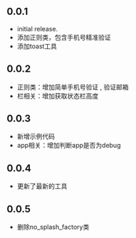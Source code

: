 ## 0.0.1
* initial release.
* 添加正则类，包含手机号精准验证
* 添加toast工具

## 0.0.2
* 正则类：增加简单手机号验证 , 验证邮箱
* 栏相关：增加获取状态栏高度

## 0.0.3
* 新增示例代码
* app相关：增加判断app是否为debug

## 0.0.4
* 更新了最新的工具

## 0.0.5
* 删除no_splash_factory类